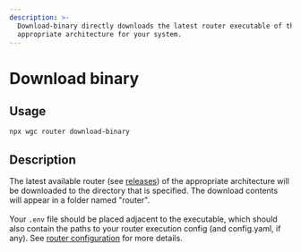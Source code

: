 ```yaml
---
description: >-
  Download-binary directly downloads the latest router executable of the
  appropriate architecture for your system.
---
```


# Download binary

## Usage

```bash
npx wgc router download-binary
```

## Description

The latest available router (see [releases](https://github.com/wundergraph/cosmo/releases?q=router\&expanded=true)) of the appropriate architecture will be downloaded to the directory that is specified. The download contents will appear in a folder named "router".\
\
Your `.env` file should be placed adjacent to the executable, which should also contain the paths to your router execution config (and config.yaml, if any). See [router configuration](../../router/configuration.md) for more details.
